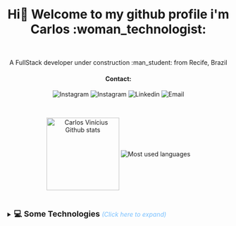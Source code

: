 <h1 align="center"> Hi👋 Welcome to my github profile i'm Carlos :woman_technologist:</h1>
  </br>
<p align="center">A FullStack developer under construction :man_student: from Recife, Brazil</p>
<h4 align="center" > Contact: </h4>

<p align="center">
  <a href="https://api.whatsapp.com/send?phone=5581979059036" target="_blank" style="text-decoration: none;">
    <img alt="Instagram" src="https://img.shields.io/badge/WhatsApp-25D366?style=for-the-badge&logo=whatsapp&logoColor=white"></a>
  
  <a href="https://www.instagram.com/vinicarlosss/" target="_blank" style="text-decoration: none;">
    <img alt="Instagram" src="https://img.shields.io/badge/Instagram-E4405F?style=for-the-badge&logo=instagram&logoColor=white"></a>  
  
  <a href="https://www.linkedin.com/in/carlos-vin%C3%ADcius-7a963b205/" target="_blank" style="text-decoration: none;">
    <img alt="Linkedin" src="https://img.shields.io/badge/LinkedIn-0077B5?style=for-the-badge&logo=linkedin&logoColor=white"></a>
  
  <a href="mailto:carlos.viniciusufrpe@gmail.com" target="_blank" style="text-decoration: none;">
    <img alt="Email" src="https://img.shields.io/badge/Gmail-D14836?style=for-the-badge&logo=gmail&logoColor=white"></a>
</p>

<br>

<p align="center">
  <img align="center"
       alt="Carlos Vinícius Github stats"
       style="margin-bottom: 10px;"
       height="165" src = "https://github-readme-stats.vercel.app/api?username=vinicarlosss&show_icons=true&theme=midnight-purple&layout=compact" />
  <img align="center"
       alt="Most used languages"
       style="margin-bottom: 10px;"
       src = "https://github-readme-stats.vercel.app/api/top-langs/?username=vinicarlosss&theme=midnight-purple&layout=compact" />
</p>
<br>

<details>
  <summary style="cursor: pointer;"> <b style="font-size: 18px; "> 💻 Some Technologies </b> <i style="color: #79c0ff;">(Click here to expand)</i> </summary>
  <br>
  <h4>💬 Languages:</h4><br/>
  <samp>
      <p align="left">
        <img alt="Javascript" src="https://img.shields.io/badge/-JavaScript%20ES6-F7B93E?style=flat-square&logo=javascript&logoColor=black" />
        <img alt="HTML5" src="https://img.shields.io/badge/-HTML5-E34F26?style=flat-square&logo=html5&logoColor=white" />
        <img alt="CSS3" src="https://img.shields.io/badge/-CSS3-549FDE?style=flat-square&logo=css3&logoColor=white" />
        <img alt="Javascript" src=https://img.shields.io/badge/Python-3776AB?style=for-the-badge&logo=python&logoColor=white" />
    </p>
  </samp>
    <h4>🔨 Frameworks & Libraries: </h4><br/>
   <samp>
    <p align="left">
     <img alt="React" src="https://img.shields.io/badge/-React%20JS-262B32?style=flat-square&logo=react&logoColor=00D0F6" />
     <img alt="Styled Components" src="https://img.shields.io/badge/-Styled%20Components-FFC8CB?style=flat-square&logo=styledcomponents&logoColor=black" />
    </p>      
  </samp>
  
  <h4>📦 Database:</h4><br/>
    <p align="left">
      <img alt="MySQL" src="https://img.shields.io/badge/-MySQL-00758F?style=flat-square&logo=mysql&logoColor=white" />
    </p>  
  <h4>🔧 tools</h4><br/>   
    <p align="left">
      <img alt="Git" src="https://img.shields.io/badge/-Git-F05032?style=flat-square&logo=git&logoColor=white" />
      <img alt="VS Code" src="https://img.shields.io/badge/-VSCode-0085D1?style=flat-square&logo=visual-studio-code&logoColor=white" />
      <img alt="Node.js" src="https://img.shields.io/badge/-Node.JS-026e00?style=flat-square&logo=node.js&logoColor=white" />
      <img alt="NPM" src="https://img.shields.io/badge/-NPM-CB3837?style=flat-square&logo=npm&logoColor=white" />
      <img alt="Windows" src="https://img.shields.io/badge/-Windows-00ADEF?style=flat-square&logo=windows&logoColor=white" />
      <img alt="Linux" src="https://img.shields.io/badge/-Linux-111?style=flat-square&logo=linux&logoColor=white" />
    </p>                                                                                                                     
  
</details>
<br>
                                                                                                                    
